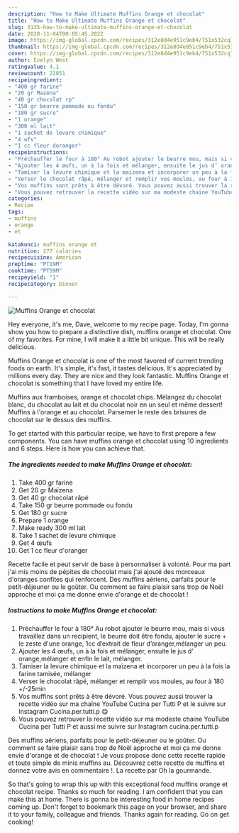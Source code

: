 ```yaml
---
description: "How to Make Ultimate Muffins Orange et chocolat"
title: "How to Make Ultimate Muffins Orange et chocolat"
slug: 3135-how-to-make-ultimate-muffins-orange-et-chocolat
date: 2020-11-04T00:05:45.202Z
image: https://img-global.cpcdn.com/recipes/312e8d4e951c9eb4/751x532cq70/muffins-orange-et-chocolat-photo-principale-de-la-recette.jpg
thumbnail: https://img-global.cpcdn.com/recipes/312e8d4e951c9eb4/751x532cq70/muffins-orange-et-chocolat-photo-principale-de-la-recette.jpg
cover: https://img-global.cpcdn.com/recipes/312e8d4e951c9eb4/751x532cq70/muffins-orange-et-chocolat-photo-principale-de-la-recette.jpg
author: Evelyn West
ratingvalue: 4.1
reviewcount: 22851
recipeingredient:
- "400 gr farine"
- "20 gr Mazena"
- "40 gr chocolat rp"
- "150 gr beurre pommade ou fondu"
- "180 gr sucre"
- "1 orange"
- "300 ml lait"
- "1 sachet de levure chimique"
- "4 ufs"
- "1 cc fleur doranger"
recipeinstructions:
- "Préchauffer le four à 180° Au robot ajouter le beurre mou, mais si vous travaillez dans un recipient, le beurre doit être fondu, ajouter le sucre + le zeste d&#39;une orange, 1cc d’extrait de fleur d’oranger,mélanger un peu."
- "Ajouter les 4 œufs, un à la fois et mélanger, ensuite le jus d’ orange,mélanger et enfin le lait, mélanger."
- "Tamiser la levure chimique et la maïzena et incorporer un peu à la fois la farine tamisée, mélanger"
- "Verser le chocolat râpé, mélanger et remplir vos moules, au four à 180 +/-25min"
- "Vos muffins sont prêts à être dévoré. Vous pouvez aussi trouver la recette vidéo sur ma chaîne YouTube Cucina per Tutti P et le suivre sur Instagram Cucina.per.tutti.p 😋"
- "Vous pouvez retrouver la recette vidéo sur ma modeste chaine YouTube Cucina per Tutti P et aussi me suivre sur Instagram cucina.per.tutti.p"
categories:
- Recipe
tags:
- muffins
- orange
- et

katakunci: muffins orange et 
nutrition: 277 calories
recipecuisine: American
preptime: "PT19M"
cooktime: "PT59M"
recipeyield: "1"
recipecategory: Dinner

---
```



![Muffins Orange et chocolat](https://img-global.cpcdn.com/recipes/312e8d4e951c9eb4/751x532cq70/muffins-orange-et-chocolat-photo-principale-de-la-recette.jpg)

Hey everyone, it's me, Dave, welcome to my recipe page. Today, I'm gonna show you how to prepare a distinctive dish, muffins orange et chocolat. One of my favorites. For mine, I will make it a little bit unique. This will be really delicious.

Muffins Orange et chocolat is one of the most favored of current trending foods on earth. It's simple, it's fast, it tastes delicious. It's appreciated by millions every day. They are nice and they look fantastic. Muffins Orange et chocolat is something that I have loved my entire life.

Muffins aux framboises, orange et chocolat chips. Mélangez du chocolat blanc, du chocolat au lait et du chocolat noir en un seul et même dessert! Muffins à l&#39;orange et au chocolat. Parsemer le reste des brisures de chocolat sur le dessus des muffins.


To get started with this particular recipe, we have to first prepare a few components. You can have muffins orange et chocolat using 10 ingredients and 6 steps. Here is how you can achieve that.

<!--inarticleads1-->

##### The ingredients needed to make Muffins Orange et chocolat:

1. Take 400 gr farine
1. Get 20 gr Maïzena
1. Get 40 gr chocolat râpé
1. Take 150 gr beurre pommade ou fondu
1. Get 180 gr sucre
1. Prepare 1 orange
1. Make ready 300 ml lait
1. Take 1 sachet de levure chimique
1. Get 4 œufs
1. Get 1 cc fleur d&#39;oranger


Recette facile et peut servir de base à personnaliser à volonté. Pour ma part j&#39;ai mis moins de pépites de chocolat mais j&#39;ai ajouté des morceaux d&#39;oranges confites qui renforcent. Des muffins aériens, parfaits pour le petit-déjeuner ou le goûter. Ou comment se faire plaisir sans trop de Noël approche et moi ça me donne envie d&#39;orange et de chocolat ! 

<!--inarticleads2-->

##### Instructions to make Muffins Orange et chocolat:

1. Préchauffer le four à 180° Au robot ajouter le beurre mou, mais si vous travaillez dans un recipient, le beurre doit être fondu, ajouter le sucre + le zeste d&#39;une orange, 1cc d’extrait de fleur d’oranger,mélanger un peu.
1. Ajouter les 4 œufs, un à la fois et mélanger, ensuite le jus d’ orange,mélanger et enfin le lait, mélanger.
1. Tamiser la levure chimique et la maïzena et incorporer un peu à la fois la farine tamisée, mélanger
1. Verser le chocolat râpé, mélanger et remplir vos moules, au four à 180 +/-25min
1. Vos muffins sont prêts à être dévoré. Vous pouvez aussi trouver la recette vidéo sur ma chaîne YouTube Cucina per Tutti P et le suivre sur Instagram Cucina.per.tutti.p 😋
1. Vous pouvez retrouver la recette vidéo sur ma modeste chaine YouTube Cucina per Tutti P et aussi me suivre sur Instagram cucina.per.tutti.p


Des muffins aériens, parfaits pour le petit-déjeuner ou le goûter. Ou comment se faire plaisir sans trop de Noël approche et moi ça me donne envie d&#39;orange et de chocolat ! Je vous propose donc cette recette rapide et toute simple de minis muffins au. Découvrez cette recette de muffins et donnez votre avis en commentaire !. La recette par Oh la gourmande. 

So that's going to wrap this up with this exceptional food muffins orange et chocolat recipe. Thanks so much for reading. I am confident that you can make this at home. There is gonna be interesting food in home recipes coming up. Don't forget to bookmark this page on your browser, and share it to your family, colleague and friends. Thanks again for reading. Go on get cooking!
